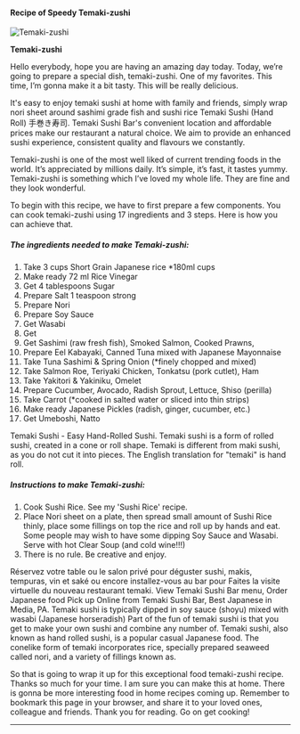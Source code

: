             

#### Recipe of Speedy Temaki-zushi

![Temaki-zushi](https://img-global.cpcdn.com/recipes/7ee5ec2e9bb2f686/751x532cq70/temaki-zushi-recipe-main-photo.jpg)

**Temaki-zushi**

Hello everybody, hope you are having an amazing day today. Today, we’re going to prepare a special dish, temaki-zushi. One of my favorites. This time, I’m gonna make it a bit tasty. This will be really delicious.

It's easy to enjoy temaki sushi at home with family and friends, simply wrap nori sheet around sashimi grade fish and sushi rice Temaki Sushi (Hand Roll) 手巻き寿司. Temaki Sushi Bar's convenient location and affordable prices make our restaurant a natural choice. We aim to provide an enhanced sushi experience, consistent quality and flavours we constantly.

Temaki-zushi is one of the most well liked of current trending foods in the world. It’s appreciated by millions daily. It’s simple, it’s fast, it tastes yummy. Temaki-zushi is something which I’ve loved my whole life. They are fine and they look wonderful.

To begin with this recipe, we have to first prepare a few components. You can cook temaki-zushi using 17 ingredients and 3 steps. Here is how you can achieve that.

##### The ingredients needed to make Temaki-zushi:

1.  Take 3 cups Short Grain Japanese rice \*180ml cups
2.  Make ready 72 ml Rice Vinegar
3.  Get 4 tablespoons Sugar
4.  Prepare Salt 1 teaspoon strong
5.  Prepare Nori
6.  Prepare Soy Sauce
7.  Get Wasabi
8.  Get <Filling Suggestions>
9.  Get Sashimi (raw fresh fish), Smoked Salmon, Cooked Prawns,
10.  Prepare Eel Kabayaki, Canned Tuna mixed with Japanese Mayonnaise
11.  Take Tuna Sashimi & Spring Onion (\*finely chopped and mixed)
12.  Take Salmon Roe, Teriyaki Chicken, Tonkatsu (pork cutlet), Ham
13.  Take Yakitori & Yakiniku, Omelet
14.  Prepare Cucumber, Avocado, Radish Sprout, Lettuce, Shiso (perilla)
15.  Take Carrot (\*cooked in salted water or sliced into thin strips)
16.  Make ready Japanese Pickles (radish, ginger, cucumber, etc.)
17.  Get Umeboshi, Natto

Temaki Sushi - Easy Hand-Rolled Sushi. Temaki sushi is a form of rolled sushi, created in a cone or roll shape. Temaki is different from maki sushi, as you do not cut it into pieces. The English translation for "temaki" is hand roll.

##### Instructions to make Temaki-zushi:

1.  Cook Sushi Rice. See my 'Sushi Rice' recipe.
2.  Place Nori sheet on a plate, then spread small amount of Sushi Rice thinly, place some fillings on top the rice and roll up by hands and eat. Some people may wish to have some dipping Soy Sauce and Wasabi. Serve with hot Clear Soup (and cold wine!!!)
3.  There is no rule. Be creative and enjoy.

Réservez votre table ou le salon privé pour déguster sushi, makis, tempuras, vin et saké ou encore installez-vous au bar pour Faites la visite virtuelle du nouveau restaurant temaki. View Temaki Sushi Bar menu, Order Japanese food Pick up Online from Temaki Sushi Bar, Best Japanese in Media, PA. Temaki sushi is typically dipped in soy sauce (shoyu) mixed with wasabi (Japanese horseradish) Part of the fun of temaki sushi is that you get to make your own sushi and combine any number of. Temaki sushi, also known as hand rolled sushi, is a popular casual Japanese food. The conelike form of temaki incorporates rice, specially prepared seaweed called nori, and a variety of fillings known as.

So that is going to wrap it up for this exceptional food temaki-zushi recipe. Thanks so much for your time. I am sure you can make this at home. There is gonna be more interesting food in home recipes coming up. Remember to bookmark this page in your browser, and share it to your loved ones, colleague and friends. Thank you for reading. Go on get cooking!

* * *